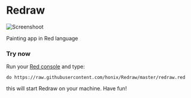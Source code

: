 # Redraw
![Screenshoot](https://github.com/honix/Redraw/blob/master/screenshoot.png)

Painting app in Red language

### Try now
Run your [Red console](http://www.red-lang.org/p/download.html) and type:

```do https://raw.githubusercontent.com/honix/Redraw/master/redraw.red```

this will start Redraw on your machine. Have fun!
